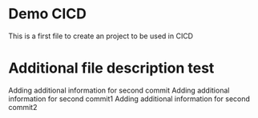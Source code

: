 # Demo CICD

This is a first file to create an project to be used in CICD

# Additional file description test

Adding additional information for second commit
Adding additional information for second commit1
Adding additional information for second commit2
